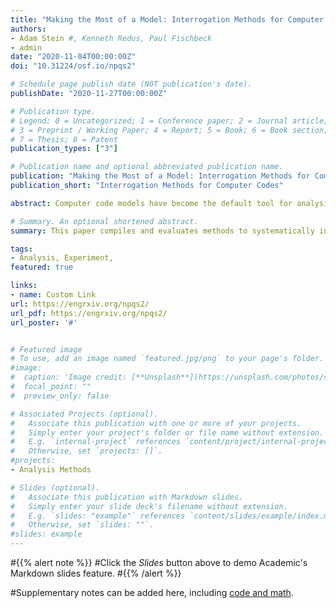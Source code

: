```yaml
---
title: "Making the Most of a Model: Interrogation Methods for Computer Codes"
authors: 
- Adam Stein #, Kenneth Redus, Paul Fischbeck
- admin
date: "2020-11-04T00:00:00Z"
doi: "10.31224/osf.io/npqs2"

# Schedule page publish date (NOT publication's date).
publishDate: "2020-11-27T00:00:00Z"

# Publication type.
# Legend: 0 = Uncategorized; 1 = Conference paper; 2 = Journal article;
# 3 = Preprint / Working Paper; 4 = Report; 5 = Book; 6 = Book section;
# 7 = Thesis; 8 = Patent
publication_types: ["3"]

# Publication name and optional abbreviated publication name.
publication: "Making the Most of a Model: Interrogation Methods for Computer Codes"
publication_short: "Interrogation Methods for Computer Codes"

abstract: Computer code models have become the default tool for analysis in many areas of research and industry. The research for evaluating these models has been primarily focused on theoretical simulation methods and overlooks the application of these methods. Many existing and highly valued computer codes and models do not allow for simulation, uncertainty quantification, or other modern computing capabilities. These computer codes are generally comprised of two categories: those with limited operation by design and older legacy codes. Updating these software codes is not an option in many situations due to time constraints, cost, loss of skills needed to upgrade aging programming languages, lack of access to source code, and other constraints. This paper compiles and evaluates methods to systematically interrogate computer codes, including reduced iteration design of experiments (DoE) methods. It was determined that while several of these methods are routinely used in other fields, they have not been applied to computer code models. This paper discusses the challenges present when evaluating computer codes and offers a decision framework for selecting interrogation methods. An example case study application of a definitive screening design (DSD) to aerosol transport modeling using the Atmospheric Relative Concentrations in Building Wakes (ARCON96) computer code is provided to illustrate the use of the decision framework and application of DoE fractional factorial designs to computer codes.

# Summary. An optional shortened abstract.
summary: This paper compiles and evaluates methods to systematically interrogate computer codes, discusses the challenges present when evaluating computer codes, and offers a decision framework for selecting interrogation methods. 

tags:
- Analysis, Experiment, 
featured: true

links:
- name: Custom Link
url: https://engrxiv.org/npqs2/
url_pdf: https://engrxiv.org/npqs2/
url_poster: '#'


# Featured image
# To use, add an image named `featured.jpg/png` to your page's folder. 
#image:
#  caption: 'Image credit: [**Unsplash**](https://unsplash.com/photos/s9CC2SKySJM)'
#  focal_point: ""
#  preview_only: false

# Associated Projects (optional).
#   Associate this publication with one or more of your projects.
#   Simply enter your project's folder or file name without extension.
#   E.g. `internal-project` references `content/project/internal-project/index.md`.
#   Otherwise, set `projects: []`.
#projects:
- Analysis Methods

# Slides (optional).
#   Associate this publication with Markdown slides.
#   Simply enter your slide deck's filename without extension.
#   E.g. `slides: "example"` references `content/slides/example/index.md`.
#   Otherwise, set `slides: ""`.
#slides: example
---
```


#{{% alert note %}}
#Click the *Slides* button above to demo Academic's Markdown slides feature.
#{{% /alert %}}

#Supplementary notes can be added here, including [code and math](https://sourcethemes.com/academic/docs/writing-markdown-latex/).
